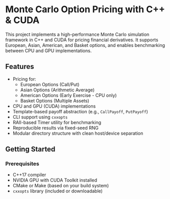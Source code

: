 # Monte Carlo Option Pricing with C++ & CUDA

This project implements a high-performance Monte Carlo simulation framework in C++ and CUDA for pricing financial derivatives. It supports European, Asian, American, and Basket options, and enables benchmarking between CPU and GPU implementations.

## Features

- Pricing for:
  - European Options (Call/Put)
  - Asian Options (Arithmetic Average)
  - American Options (Early Exercise - CPU only)
  - Basket Options (Multiple Assets)
- CPU and GPU (CUDA) implementations
- Template-based payoff abstraction (e.g., `CallPayoff`, `PutPayoff`)
- CLI support using `cxxopts`
- RAII-based Timer utility for benchmarking
- Reproducible results via fixed-seed RNG
- Modular directory structure with clean host/device separation

## Getting Started

### Prerequisites

- C++17 compiler
- NVIDIA GPU with CUDA Toolkit installed
- CMake or Make (based on your build system)
- `cxxopts` library (included or downloadable)

